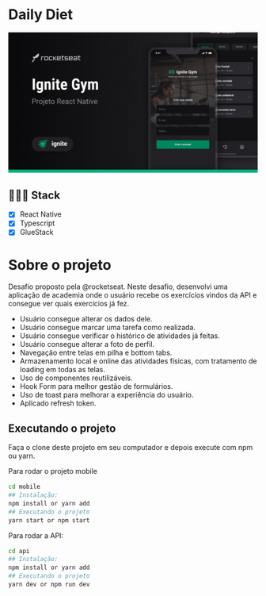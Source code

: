 # Daily Diet

![alt text](Cover.jpg)

## 👨🏽‍💻 Stack

- [x] React Native
- [x] Typescript
- [x] GlueStack

##

# Sobre o projeto

Desafio proposto pela @rocketseat. Neste desafio, desenvolvi uma aplicação de academia onde o usuário recebe os exercícios vindos da API e consegue ver quais exercícios já fez.

- Usuário consegue alterar os dados dele.
- Usuário consegue marcar uma tarefa como realizada.
- Usuário consegue verificar o histórico de atividades já feitas.
- Usuário consegue alterar a foto de perfil.
- Navegação entre telas em pilha e bottom tabs.
- Armazenamento local e online das atividades físicas, com tratamento de loading em todas as telas.
- Uso de componentes reutilizáveis.
- Hook Form para melhor gestão de formulários.
- Uso de toast para melhorar a experiência do usuário.
- Aplicado refresh token.

## Executando o projeto

Faça o clone deste projeto em seu computador e depois execute com npm ou yarn.

Para rodar o projeto mobile

```bash
cd mobile
## Instalação:
npm install or yarn add
## Executando o projeto
yarn start or npm start
```

Para rodar a API:

```bash
cd api
## Instalação:
npm install or yarn add
## Executando o projeto
yarn dev or npm run dev
```
